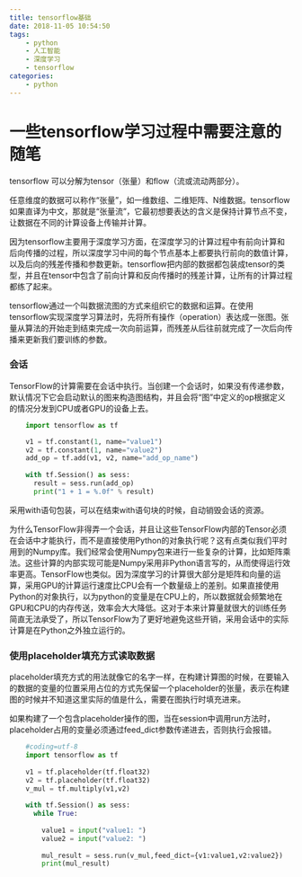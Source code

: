 ```yaml
---
title: tensorflow基础
date: 2018-11-05 10:54:50
tags:
	- python
	- 人工智能
	- 深度学习
	- tensorflow
categories:
	- python
---
```

# 一些tensorflow学习过程中需要注意的随笔

tensorflow 可以分解为tensor（张量）和flow（流或流动两部分）。

任意维度的数据可以称作“张量”，如一维数组、二维矩阵、N维数据。tensorflow如果直译为中文，那就是“张量流”，它最初想要表达的含义是保持计算节点不变，让数据在不同的计算设备上传输并计算。

因为tensorflow主要用于深度学习方面，在深度学习的计算过程中有前向计算和后向传播的过程，所以深度学习中间的每个节点基本上都要执行前向的数值计算，以及后向的残差传播和参数更新。tensorflow把内部的数据都包装成tensor的类型，并且在tensor中包含了前向计算和反向传播时的残差计算，让所有的计算过程都练了起来。

tensorflow通过一个叫数据流图的方式来组织它的数据和运算。在使用tensorflow实现深度学习算法时，先将所有操作（operation）表达成一张图。张量从算法的开始走到结束完成一次向前运算，而残差从后往前就完成了一次后向传播来更新我们要训练的参数。

### 会话
TensorFlow的计算需要在会话中执行。当创建一个会话时，如果没有传递参数，默认情况下它会启动默认的图来构造图结构，并且会将“图”中定义的op根据定义的情况分发到CPU或者GPU的设备上去。

```python
	import tensorflow as tf

	v1 = tf.constant(1, name="value1")
	v2 = tf.constant(1, name="value2")
	add_op = tf.add(v1, v2, name="add_op_name")
	
	with tf.Session() as sess:
	  result = sess.run(add_op)
	  print("1 + 1 = %.0f" % result)

```

采用with语句包装，可以在结束with语句块的时候，自动销毁会话的资源。

为什么TensorFlow非得弄一个会话，并且让这些TensorFlow内部的Tensor必须在会话中才能执行，而不是直接使用Python的对象执行呢？这有点类似我们平时用到的Numpy库。我们经常会使用Numpy包来进行一些复杂的计算，比如矩阵乘法。这些计算的内部实现可能是Numpy采用非Python语言写的，从而使得运行效率更高。TensorFlow也类似。因为深度学习的计算很大部分是矩阵和向量的运算，采用GPU的计算运行速度比CPU会有一个数量级上的差别。如果直接使用Python的对象执行，以为python的变量是在CPU上的，所以数据就会频繁地在GPU和CPU的内存传送，效率会大大降低。这对于本来计算量就很大的训练任务简直无法承受了，所以TensorFlow为了更好地避免这些开销，采用会话中的实际计算是在Python之外独立运行的。

### 使用placeholder填充方式读取数据
placeholder填充方式的用法就像它的名字一样，在构建计算图的时候，在要输入的数据的变量的位置采用占位的方式先保留一个placeholder的张量，表示在构建图的时候并不知道这里实际的值是什么，需要在图执行时填充进来。

如果构建了一个包含placeholder操作的图，当在session中调用run方法时，placeholder占用的变量必须通过feed_dict参数传递进去，否则执行会报错。

```python
	#coding=utf-8
	import tensorflow as tf
	
	v1 = tf.placeholder(tf.float32)
	v2 = tf.placeholder(tf.float32)
	v_mul = tf.multiply(v1,v2)
	
	with tf.Session() as sess:
	  while True:
	
	    value1 = input("value1: ")
	    value2 = input("value2: ")
	
	    mul_result = sess.run(v_mul,feed_dict={v1:value1,v2:value2})
	    print(mul_result)

```
